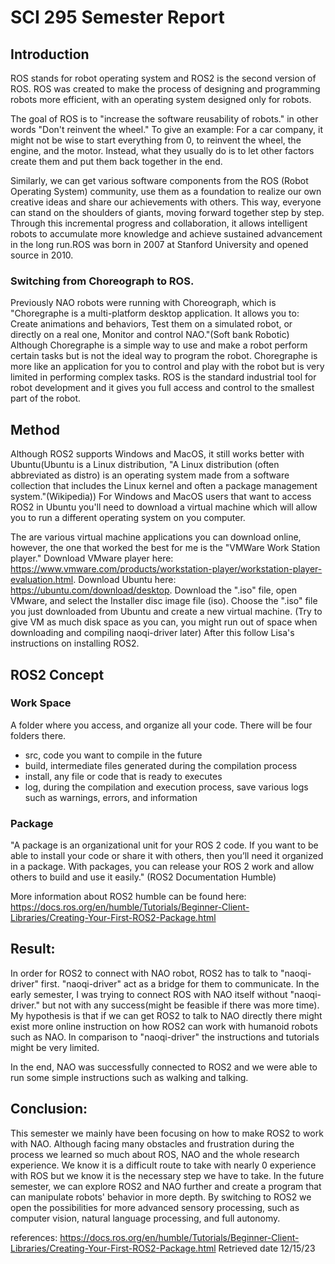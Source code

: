 # SCI 295 Semester Report

## Introduction
ROS stands for robot operating system and ROS2 is the second version of ROS. ROS was created to make the process of designing and programming robots more efficient, with an operating system designed only for robots. 

The goal of ROS is to "increase the software reusability of robots." in other words "Don't reinvent the wheel." To give an example: For a car company, it might not be wise to start everything from 0, to reinvent the wheel, the engine, and the motor. Instead, what they usually do is to let other factors create them and put them back together in the end. 

Similarly, we can get various software components from the ROS (Robot Operating System) community, use them as a foundation to realize our own creative ideas and share our achievements with others. This way, everyone can stand on the shoulders of giants, moving forward together step by step. Through this incremental progress and collaboration, it allows intelligent robots to accumulate more knowledge and achieve sustained advancement in the long run.ROS was born in 2007 at Stanford University and opened source in 2010. 

### Switching from Choreograph to ROS.

Previously NAO robots were running with Choreograph, which is "Choregraphe is a multi-platform desktop application. It allows you to: Create animations and behaviors, Test them on a simulated robot, or directly on a real one, Monitor and control NAO."(Soft bank Robotic) Although Choregraphe is a simple way to use and make a robot perform certain tasks but is not the ideal way to program the robot. Choregraphe is more like an application for you to control and play with the robot but is very limited in performing complex tasks. ROS is the standard industrial tool for robot development and it gives you full access and control to the smallest part of the robot. 

## Method

Although ROS2 supports Windows and MacOS, it still works better with Ubuntu(Ubuntu is a Linux distribution, "A Linux distribution (often abbreviated as distro) is an operating system made from a software collection that includes the Linux kernel and often a package management system."(Wikipedia)) For Windows and MacOS users that want to access ROS2 in Ubuntu you'll need to download a virtual machine which will allow you to run a different operating system on you computer. 

The are various virtual machine applications you can download online, however, the one that worked the best for me is the "VMWare Work Station player." Download VMware player here: https://www.vmware.com/products/workstation-player/workstation-player-evaluation.html. 
Download Ubuntu here: https://ubuntu.com/download/desktop. Download the ".iso" file, open VMware, and select the Installer disc image file (iso). Choose the ".iso" file you just downloaded from Ubuntu and create a new virtual machine. (Try to give VM as much disk space as you can, you might run out of space when downloading and compiling naoqi-driver later) After this follow Lisa's instructions on installing ROS2. 

## ROS2 Concept

### Work Space
A folder where you access, and organize all your code. There will be four folders there. 
- src, code you want to compile in the future
- build, intermediate files generated during the compilation process
- install, any file or code that is ready to executes
- log, during the compilation and execution process, save various logs such as warnings, errors, and information

### Package
"A package is an organizational unit for your ROS 2 code. If you want to be able to install your code or share it with others, then you’ll need it organized in a package. With packages, you can release your ROS 2 work and allow others to build and use it easily." (ROS2 Documentation Humble)

More information about ROS2 humble can be found here: https://docs.ros.org/en/humble/Tutorials/Beginner-Client-Libraries/Creating-Your-First-ROS2-Package.html

## Result:

In order for ROS2 to connect with NAO robot, ROS2 has to talk to "naoqi-driver" first. "naoqi-driver" act as a bridge for them to communicate. In the early semester, I was trying to connect ROS with NAO itself without "naoqi-driver." but not with any success(might be feasible if there was more time). My hypothesis is that if we can get ROS2 to talk to NAO directly there might exist more online instruction on how ROS2 can work with humanoid robots such as NAO. In comparison to "naoqi-driver" the instructions and tutorials might be very limited.

In the end, NAO was successfully connected to ROS2 and we were able to run some simple instructions such as walking and talking.

## Conclusion:

This semester we mainly have been focusing on how to make ROS2 to work with NAO. Although facing many obstacles and frustration during the process we learned so much about ROS, NAO and the whole research experience. We know it is a difficult route to take with nearly 0 experience with ROS but we know it is the necessary step we have to take. In the future semester, we can explore ROS2 and NAO further and create a program that can manipulate robots' behavior in more depth. By switching to ROS2 we open the possibilities for more advanced sensory processing, such as computer vision, natural language processing, and full autonomy. 














references: https://docs.ros.org/en/humble/Tutorials/Beginner-Client-Libraries/Creating-Your-First-ROS2-Package.html Retrieved date 12/15/23









